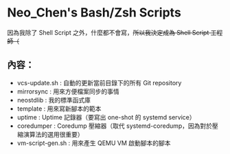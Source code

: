 # Neo_Chen's Bash/Zsh Scripts
因為我除了 Shell Script 之外，什麼都不會寫，<del>所以我決定成為 Shell Script 工程師（</del>

## 內容：
* vcs-update.sh :	自動的更新當前目錄下的所有 Git repository
* mirrorsync :	用來方便檔案同步的事情
* neostdlib :	我的標準函式庫
* template : 用來寫新腳本的範本
* uptime :	Uptime 記錄器（要寫出 one-shot 的 systemd service）
* coredumper :	Coredump 壓縮器（取代 systemd-coredump，因為對於壓縮演算法的選用很重要）
* vm-script-gen.sh : 用來產生 QEMU VM 啟動腳本的腳本
